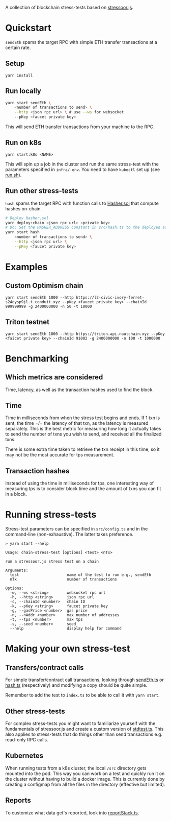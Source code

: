 A collection of blockchain stress-tests based on [stressoor.js](https://github.com/latticexyz/stressoor.js).

# Quickstart

`sendEth` spams the target RPC with simple ETH transfer transactions at a certain rate.

## Setup

`yarn install`

## Run locally

```bash
yarn start sendEth \
    <number of transactions to send> \
    --http <json rpc url> \ # use --ws for websocket
    --pKey <faucet private key>
```

This will send ETH transfer transactions from your machine to the RPC.

## Run on k8s

`yarn start:k8s <NAME>`

This will spin up a job in the cluster and run the same stress-test with the parameters specified in `infra/.env`. You need to have `kubectl` set up (see [run.sh](/infra/cmd/run.sh)).

## Run other stress-tests

`hash` spams the target RPC with function calls to [Hasher.sol](/contracts/src/Hasher.sol) that compute hashes on-chain.

```bash
# Deploy Hasher.sol
yarn deploy:chain <json rpc url> <private key>
# Do: Set the HASHER_ADDRESS constant in src/hash.ts to the deployed address
yarn start hash
    <number of transactions to send> \
    --http <json rpc url> \
    --pKey <faucet private key>
```

# Examples

## Custom Optimism chain
```
yarn start sendEth 1000 --http https://l2-civic-ivory-ferret-s24oysp9jl.t.conduit.xyz --pKey <faucet private key> --chainId 999999999 -g 2400000000 -n 50 -t 10000

```

## Triton testnet
```
yarn start sendEth 1000 --http https://triton.api.nautchain.xyz --pKey <faicet private key> --chainId 91002 -g 2400000000 -n 100 -t 1000000
```

# Benchmarking

## Which metrics are considered
Time, latency, as well as the transaction hashes used to find the block.

## Time
Time in milliseconds from when the stress test begins and ends. If 1 txn is sent, the time =/= the latency of that txn, as the latency is measured separately. This is the best metric for measuring how long it actually takes to send the number of txns you wish to send, and received all the finalized txns.

There is some extra time taken to retrieve the txn receipt in this time, so it may not be the most accurate for tps measurement.

## Transaction hashes
Instead of using the time in milliseconds for tps, one interesting way of measuring tps is to consider block time and the amount of txns you can fit in a block.

# Running stress-tests

Stress-test parameters can be specified in `src/config.ts` and in the command-line (non-exhaustive). The latter takes preference.

```
> yarn start --help

Usage: chain-stress-test [options] <test> <nTx>

run a stressoor.js stress test on a chain

Arguments:
  test                     name of the test to run e.g., sendEth
  nTx                      number of transactions

Options:
  -w, --ws <string>        websocket rpc url
  -h, --http <string>      json rpc url
  -c, --chainId <number>   chain ID
  -k, --pKey <string>      faucet private key
  -g, --gasPrice <number>  gas price
  -n, --nAddr <number>     max number of addresses
  -t, --tps <number>       max tps
  -s, --seed <number>      seed
  --help                   display help for command
```

# Making your own stress-test

## Transfers/contract calls

For simple transfer/contract call transactions, looking through [sendEth.ts](/src/sendEth.ts) or [hash.ts](/src/hash.ts) (respectively) and modifying a copy should be quite simple.

Remember to add the test to `index.ts` to be able to call it with `yarn start`.

## Other stress-tests

For complex stress-tests you might want to familiarize yourself with the fundamentals of stressoor.js and create a custom version of [stdtest.ts](/src/stdtest.ts).
This also applies to stress-tests that do things other than send transactions e.g. read-only RPC calls.

## Kubernetes

When running tests from a k8s cluster, the local `/src` directory gets mounted into the pod. This way you can work on a test and quickly run it on the cluster without having to build a docker image. This is currently done by creating a configmap from all the files in the directory (effective but limited).

## Reports

To customize what data get's reported, look into [reportStack.ts](/src/reportStack.ts).
